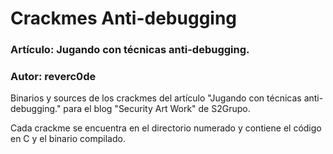 # Crackmes Anti-debugging
### Artículo:	Jugando con técnicas anti-debugging.
### Autor: 	reverc0de

Binarios y sources de los crackmes del artículo "Jugando con técnicas anti-debugging." para el blog "Security Art Work" de S2Grupo. 

Cada crackme se encuentra en el directorio numerado y contiene el código en C y el binario compilado.
